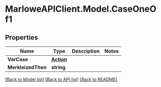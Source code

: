 # MarloweAPIClient.Model.CaseOneOf1

## Properties

Name | Type | Description | Notes
------------ | ------------- | ------------- | -------------
**VarCase** | [**Action**](Action.md) |  | 
**MerkleizedThen** | **string** |  | 

[[Back to Model list]](../README.md#documentation-for-models) [[Back to API list]](../README.md#documentation-for-api-endpoints) [[Back to README]](../README.md)


